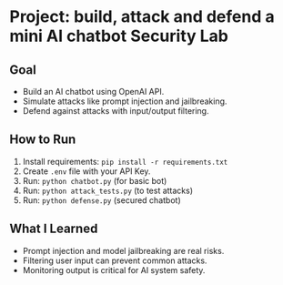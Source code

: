 # Project: build, attack and defend a mini AI chatbot Security Lab

## Goal
- Build an AI chatbot using OpenAI API.
- Simulate attacks like prompt injection and jailbreaking.
- Defend against attacks with input/output filtering.

## How to Run
1. Install requirements: `pip install -r requirements.txt`
2. Create `.env` file with your API Key.
3. Run: `python chatbot.py` (for basic bot)
4. Run: `python attack_tests.py` (to test attacks)
5. Run: `python defense.py` (secured chatbot)

## What I Learned
- Prompt injection and model jailbreaking are real risks.
- Filtering user input can prevent common attacks.
- Monitoring output is critical for AI system safety.
